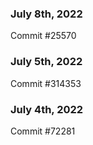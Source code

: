 ### July 8th, 2022

Commit #25570

### July 5th, 2022

Commit #314353


### July 4th, 2022

Commit #72281
